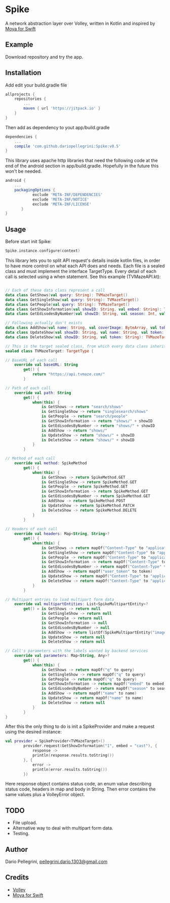 # Spike
A network abstraction layer over Volley, written in Kotlin and inspired by [Moya for Swift](https://github.com/Moya/Moya)

## Example
Download repository and try the app.

## Installation
Add edit your build.gradle file
``` groovy
allprojects {
    repositories {
        ...
        maven { url 'https://jitpack.io' }
    }
}
```
Then add as dependency to yout app/build.gradle
``` groovy
dependencies {
    ...
    compile 'com.github.dariopellegrini:Spike:v0.5'
}
```
This library uses apache http libraries that need the following code at the end of the android section in app/build.gradle. Hopefully in the future this won't be needed.
``` groovy
android {
    ...
    packagingOptions {
            exclude 'META-INF/DEPENDENCIES'
            exclude 'META-INF/NOTICE'
            exclude 'META-INF/LICENSE'
       }
}
```
    
## Usage
Before start init Spike:
``` kotlin
Spike.instance.configure(context)
```

This library lets you to split API request's details inside kotlin files, in order to have more control on what each API does and needs.
Each file is a sealed class and must implement the interface TargetType. Every detail of each call is selected using a when statement.
See this example (TVMazeAPI.kt):

``` kotlin

// Each of these data class represent a call
data class GetShows(val query: String): TVMazeTarget()
data class GetSingleShow(val query: String): TVMazeTarget()
data class GetPeople(val query: String): TVMazeTarget()
data class GetShowInformation(val showID: String, val embed: String): TVMazeTarget()
data class GetEdisodesByNumber(val showID: String, val season: Int, val number: Int): TVMazeTarget()

// Following actually don't exists
data class AddShow(val name: String, val coverImage: ByteArray, val token: String): TVMazeTarget()
data class UpdateShow(val showID: String, val name: String, val token: String): TVMazeTarget()
data class DeleteShow(val showID: String, val token: String): TVMazeTarget()

// This is the target sealed class, from which every data class inherits.
sealed class TVMazeTarget: TargetType {

// BaseURL of each call
    override val baseURL: String
        get() {
            return "https://api.tvmaze.com/"
        }

// Path of each call
    override val path: String
        get() {
            when(this) {
                is GetShows -> return "search/shows"
                is GetSingleShow -> return "singlesearch/shows"
                is GetPeople -> return "search/people"
                is GetShowInformation -> return "shows/" + showID
                is GetEdisodesByNumber -> return "shows/" + showID
                is AddShow -> return "shows/"
                is UpdateShow -> return "shows/" + showID
                is DeleteShow -> return "shows/" + showID
            }
        }

// Method of each call
    override val method: SpikeMethod
        get() {
            when(this) {
                is GetShows -> return SpikeMethod.GET
                is GetSingleShow -> return SpikeMethod.GET
                is GetPeople -> return SpikeMethod.GET
                is GetShowInformation -> return SpikeMethod.GET
                is GetEdisodesByNumber -> return SpikeMethod.GET
                is AddShow -> return SpikeMethod.POST
                is UpdateShow -> return SpikeMethod.PATCH
                is DeleteShow -> return SpikeMethod.DELETE
            }
        }
        
// Headers of each call
    override val headers: Map<String, String>?
        get() {
            when(this) {
                is GetShows -> return mapOf("Content-Type" to "application/json")
                is GetSingleShow -> return mapOf("Content-Type" to "application/json")
                is GetPeople -> return mapOf("Content-Type" to "application/json")
                is GetShowInformation -> return mapOf("Content-Type" to "application/json")
                is GetEdisodesByNumber -> return mapOf("Content-Type" to "application/json")
                is AddShow -> return mapOf("user_token" to token)
                is UpdateShow -> return mapOf("Content-Type" to "application/json", "user_token" to token)
                is DeleteShow -> return mapOf("Content-Type" to "application/json", "user_token" to token)
            }
        }

// Multipart entries to load multipart form data
    override val multipartEntities: List<SpikeMultipartEntity>?
        get() = is GetShows -> return null
                is GetSingleShow -> return null
                is GetPeople -> return null
                is GetShowInformation -> null
                is GetEdisodesByNumber -> null
                is AddShow -> return listOf(SpikeMultipartEntity("image/jpeg", coverImage, "coverImage", "coverImage.jpg"))
                is UpdateShow -> return null
                is DeleteShow -> return null

// Call's parameters with the labels wanted by backend services
    override val parameters: Map<String, Any>?
        get() {
            when(this) {
                is GetShows -> return mapOf("q" to query)
                is GetSingleShow -> return mapOf("q" to query)
                is GetPeople -> return mapOf("q" to query)
                is GetShowInformation -> return mapOf("embed" to embed)
                is GetEdisodesByNumber -> return mapOf("season" to season, "number" to number)
                is AddShow -> return mapOf("name" to name)
                is UpdateShow -> return mapOf("name" to name)
                is DeleteShow -> return null
            }
        }
}
```

After this the only thing to do is init a SpikeProvider and make a request using the desired instance:
``` kotlin
val provider = SpikeProvider<TVMazeTarget>()
        provider.request(GetShowInformation("1", embed = "cast"), {
            response ->
            println(response.results.toString())
        }, {
            error ->
            println(error.results.toString())
        })
```

Here response object contains status code, an enum value describing status code, headers in map and body in String.
Then error contains the same values plus a VolleyError object.

## TODO
- File upload.
- Alternative way to deal with multipart form data.
- Testing.

## Author

Dario Pellegrini, pellegrini.dario.1303@gmail.com

## Credits
- [Volley](https://github.com/google/volley)
- [Moya for Swift](https://github.com/Moya/Moya)
